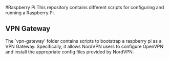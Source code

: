 #Raspberry Pi
This repository contains different scripts for configuring and running a Raspberry Pi.

## VPN Gateway
The `vpn-gateway' folder contains scripts to bootstrap a raspberry pi as a VPN Gateway. Specifically, it allows NordVPN users to configure OpenVPN and install the appropriate config files provided by NordVPN.